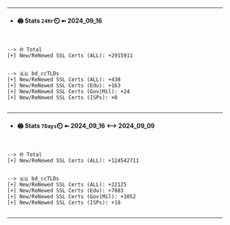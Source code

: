 

---
- #### 🖨️ **Stats** `24Hr`⏲️ ➼ 2024_09_16
```console


--> 🌐 Total
[+] New/ReNewed SSL Certs (ALL): +2915911


--> 🇧🇩 bd_ccTLDs
[+] New/ReNewed SSL Certs (ALL): +438
[+] New/ReNewed SSL Certs (Edu): +163
[+] New/ReNewed SSL Certs (Gov|Mil): +24
[+] New/ReNewed SSL Certs (ISPs): +0


```

---
- #### 🖨️ **Stats** `7Days`⏲️ ➼ 2024_09_16 <--> 2024_09_09
```console


--> 🌐 Total
[+] New/ReNewed SSL Certs (ALL): +124542711


--> 🇧🇩 bd_ccTLDs
[+] New/ReNewed SSL Certs (ALL): +22125
[+] New/ReNewed SSL Certs (Edu): +7883
[+] New/ReNewed SSL Certs (Gov|Mil): +1052
[+] New/ReNewed SSL Certs (ISPs): +18


```

---

